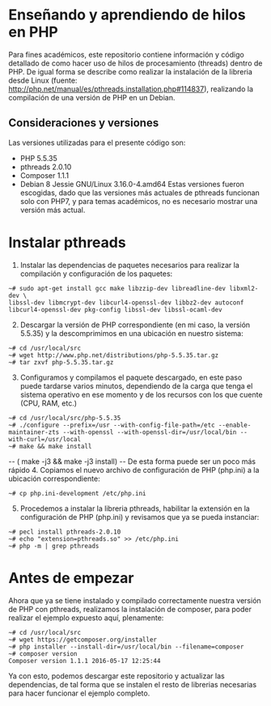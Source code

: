 # Enseñando y aprendiendo de hilos en PHP
Para fines académicos, este repositorio contiene información y código detallado de como hacer uso de hilos de procesamiento (threads) dentro de PHP.
De igual forma se describe como realizar la instalación de la libreria desde Linux (fuente: http://php.net/manual/es/pthreads.installation.php#114837), realizando la compilación de una versión de PHP en un Debian.
## Consideraciones y versiones
Las versiones utilizadas para el presente código son:
* PHP 5.5.35
* pthreads 2.0.10
* Composer 1.1.1
* Debian 8 Jessie GNU/Linux 3.16.0-4.amd64
Estas versiones fueron escogidas, dado que las versiones más actuales de pthreads funcionan solo con PHP7, y para temas académicos, no es necesario mostrar una versión más actual.
# Instalar pthreads
1. Instalar las dependencias de paquetes necesarios para realizar la compilación y configuración de los paquetes:
```shell
~# sudo apt-get install gcc make libzzip-dev libreadline-dev libxml2-dev \
libssl-dev libmcrypt-dev libcurl4-openssl-dev libbz2-dev autoconf libcurl4-openssl-dev pkg-config libssl-dev libssl-ocaml-dev
```
2. Descargar la versión de PHP correspondiente (en mi caso, la versión 5.5.35) y la descomprimimos en una ubicación en nuestro sistema:
```shell
~# cd /usr/local/src
~# wget http://www.php.net/distributions/php-5.5.35.tar.gz
~# tar zxvf php-5.5.35.tar.gz
```
3. Configuramos y compilamos el paquete descargado, en este paso puede tardarse varios minutos, dependiendo de la carga que tenga el sistema operativo en ese momento y de los recursos con los que cuente (CPU, RAM, etc.)
```shell
~# cd /usr/local/src/php-5.5.35
~# ./configure --prefix=/usr --with-config-file-path=/etc --enable-maintainer-zts --with-openssl --with-openssl-dir=/usr/local/bin --with-curl=/usr/local
~# make && make install
```
-- ( make -j3 && make -j3 install) -- De esta forma puede ser un poco más rápido
4. Copiamos el nuevo archivo de configuración de PHP (php.ini) a la ubicación correspondiente:
```shell
~# cp php.ini-development /etc/php.ini
```
5. Procedemos a instalar la libreria pthreads, habilitar la extensión en la configuración de PHP (php.ini) y revisamos que ya se pueda instanciar:
```shell
~# pecl install pthreads-2.0.10
~# echo "extension=pthreads.so" >> /etc/php.ini
~# php -m | grep pthreads
```
# Antes de empezar
Ahora que ya se tiene instalado y compilado correctamente nuestra versión de PHP con pthreads, realizamos la instalación de composer, para poder realizar el ejemplo expuesto aquí, plenamente:
```shell
~# cd /usr/local/src
~# wget https://getcomposer.org/installer
~# php installer --install-dir=/usr/local/bin --filename=composer
~# composer version
Composer version 1.1.1 2016-05-17 12:25:44
```
Ya con esto, podemos descargar este repositorio y actualizar las dependencias, de tal forma que se instalen el resto de librerias necesarias para hacer funcionar el ejemplo completo.
